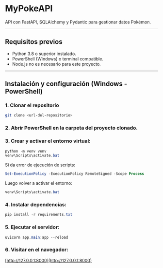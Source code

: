 # MyPokeAPI

API con FastAPI, SQLAlchemy y Pydantic para gestionar datos Pokémon.

---

## Requisitos previos

- Python 3.8 o superior instalado.
- PowerShell (Windows) o terminal compatible.
- Node.js no es necesario para este proyecto.

---

## Instalación y configuración (Windows - PowerShell)



### 1. Clonar el repositorio
  
```bash
git clone <url-del-repositorio>
```

### 2. Abrir PowerShell en la carpeta del proyecto clonado.


### 3. Crear y activar el entorno virtual:
```powershell
python -m venv venv
venv\Scripts\activate.bat
```

Si da error de ejecución de scripts:  
```powershell
Set-ExecutionPolicy -ExecutionPolicy RemoteSigned -Scope Process
```
Luego volver a activar el entorno:  
```powershell
venv\Scripts\activate.bat
```

### 4. Instalar dependencias: 
```powershell
pip install -r requirements.txt
```

### 5. Ejecutar el servidor: 
```powershell
uvicorn app.main:app --reload
```

### 6.  Visitar en el navegador:  
[http://127.0.0.1:8000](http://127.0.0.1:8000)

